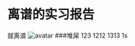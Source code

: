 # 离谱的实习报告
就离谱
![avatar](https://docs.gitlab.com/ee/topics/img/gitlab_flow_gitdashflow.png)
###堆屎
123  1212 1313 1s